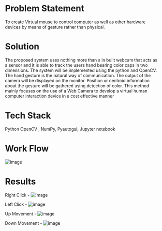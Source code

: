 # Problem Statement
To create Virtual mouse to control computer as well as other hardware devices by means of gesture rather than physical.

# Solution
The proposed system uses nothing more than a in built webcam that acts as a sensor and it is able to track the users hand bearing color caps in two dimensions. The system will be implemented using the python and OpenCV. The hand gesture is the natural way of communication. The output of the camera will be displayed on the monitor. Position or centroid  information about the gesture will be gathered using detection of color. This method mainly focuses on the use of a Web Camera to develop a virtual human computer interaction device in a cost effective manner

# Tech Stack
Python OpenCV , NumPy, Pyautogui, Jupyter notebook

# Work Flow
![image](https://user-images.githubusercontent.com/69976168/168894978-84e21200-00eb-4cf0-bd5e-de8ccb009646.png)

# Results
Right Click -
![image](https://user-images.githubusercontent.com/69976168/168483922-b208520c-e794-4546-9d3e-eac5499cf8e8.png)

Left Click -
![image](https://user-images.githubusercontent.com/69976168/168483974-16308109-7542-4d0e-aec2-9255ccbf2049.png)

Up Movement -
![image](https://user-images.githubusercontent.com/69976168/168483995-1926030a-9947-4d4c-ad3b-fa0e4bd32d67.png)

Down Movement -
![image](https://user-images.githubusercontent.com/69976168/168484007-c8d77d55-c398-412f-95f2-fe1b8464d170.png)

